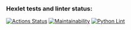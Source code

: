 ### Hexlet tests and linter status:
[![Actions Status](https://github.com/sgmdlt/python-project-lvl1/workflows/hexlet-check/badge.svg)](https://github.com/sgmdlt/python-project-lvl1/actions)
[![Maintainability](https://api.codeclimate.com/v1/badges/345aa41d98565d18cef5/maintainability)](https://codeclimate.com/github/sgmdlt/python-project-lvl1/maintainability)
[![Python Lint](https://github.com/sgmdlt/python-project-lvl1/actions/workflows/lint.yml/badge.svg)](https://github.com/sgmdlt/python-project-lvl1/actions/workflows/lint.yml)
